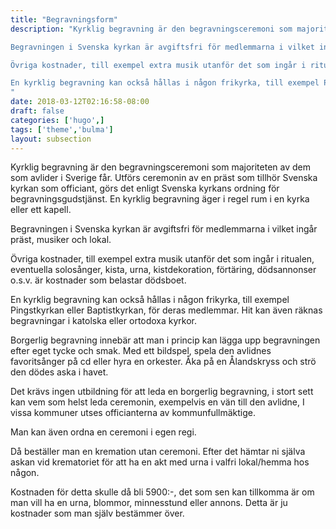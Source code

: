 ```yaml
---
title: "Begravningsform"
description: "Kyrklig begravning är den begravningsceremoni som majoriteten av dem som avlider i Sverige får. Utförs ceremonin av en präst som tillhör Svenska kyrkan som officiant, görs det enligt Svenska kyrkans ordning för begravningsgudstjänst. En kyrklig begravning äger i regel rum i en kyrka eller ett kapell.

Begravningen i Svenska kyrkan är avgiftsfri för medlemmarna i vilket ingår präst, musiker och lokal.

Övriga kostnader, till exempel extra musik utanför det som ingår i ritualen, eventuella solosånger, kista, urna, kistdekoration, förtäring, dödsannonser o.s.v. är kostnader som belastar dödsboet.

En kyrklig begravning kan också hållas i någon frikyrka, till exempel Pingstkyrkan eller Baptistkyrkan, för deras medlemmar. Hit kan även räknas begravningar i katolska eller ortodoxa kyrkor.
"
date: 2018-03-12T02:16:58-08:00
draft: false
categories: ['hugo',]
tags: ['theme','bulma']
layout: subsection
---
```



Kyrklig begravning är den begravningsceremoni som majoriteten av dem som avlider i Sverige får. Utförs ceremonin av en präst som tillhör Svenska kyrkan som officiant, görs det enligt Svenska kyrkans ordning för begravningsgudstjänst. En kyrklig begravning äger i regel rum i en kyrka eller ett kapell.

Begravningen i Svenska kyrkan är avgiftsfri för medlemmarna i vilket ingår präst, musiker och lokal.

Övriga kostnader, till exempel extra musik utanför det som ingår i ritualen, eventuella solosånger, kista, urna, kistdekoration, förtäring, dödsannonser o.s.v. är kostnader som belastar dödsboet.

En kyrklig begravning kan också hållas i någon frikyrka, till exempel Pingstkyrkan eller Baptistkyrkan, för deras medlemmar. Hit kan även räknas begravningar i katolska eller ortodoxa kyrkor.

Borgerlig begravning innebär att man i princip kan lägga upp begravningen efter eget tycke och smak. Med ett bildspel, spela den avlidnes favoritsånger på cd eller hyra en orkester. Åka på en Ålandskryss och strö den dödes aska i havet.

Det krävs ingen utbildning för att leda en borgerlig begravning, i stort sett kan vem som helst leda ceremonin, exempelvis en vän till den avlidne, I vissa kommuner utses officianterna av kommunfullmäktige.

Man kan även ordna en ceremoni i egen regi.

Då beställer man en kremation utan ceremoni. Efter det hämtar ni själva askan vid krematoriet för att ha en akt med urna i valfri lokal/hemma hos någon.

Kostnaden för detta skulle då bli 5900:-, det som sen kan tillkomma är om man vill ha en urna, blommor, minnesstund eller annons.  Detta är ju kostnader som man själv bestämmer över.
